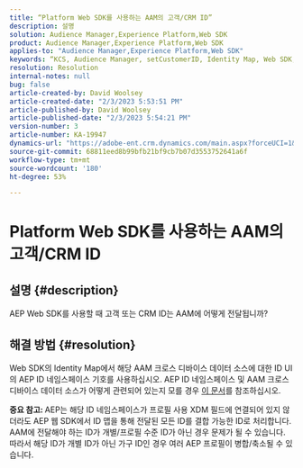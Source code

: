 ```yaml
---
title: “Platform Web SDK를 사용하는 AAM의 고객/CRM ID”
description: 설명
solution: Audience Manager,Experience Platform,Web SDK
product: Audience Manager,Experience Platform,Web SDK
applies-to: "Audience Manager,Experience Platform,Web SDK"
keywords: “KCS, Audience Manager, setCustomerID, Identity Map, Web SDK, AEP, CRM ID”
resolution: Resolution
internal-notes: null
bug: false
article-created-by: David Woolsey
article-created-date: "2/3/2023 5:53:51 PM"
article-published-by: David Woolsey
article-published-date: "2/3/2023 5:54:21 PM"
version-number: 3
article-number: KA-19947
dynamics-url: "https://adobe-ent.crm.dynamics.com/main.aspx?forceUCI=1&pagetype=entityrecord&etn=knowledgearticle&id=3cd8ddb5-eba3-ed11-aad1-6045bd0065f9"
source-git-commit: 68811eed8b99bfb21bf9cb7b07d3553752641a6f
workflow-type: tm+mt
source-wordcount: '180'
ht-degree: 53%

---
```


# Platform Web SDK를 사용하는 AAM의 고객/CRM ID

## 설명 {#description}


AEP Web SDK를 사용할 때 고객 또는 CRM ID는 AAM에 어떻게 전달됩니까?


## 해결 방법 {#resolution}


Web SDK의 Identity Map에서 해당 AAM 크로스 디바이스 데이터 소스에 대한 ID UI의 AEP ID 네임스페이스 기호를 사용하십시오. AEP ID 네임스페이스 및 AAM 크로스 디바이스 데이터 소스가 어떻게 관련되어 있는지 모를 경우 [이 문서](https://experienceleague.adobe.com/docs/experience-cloud-kcs/kbarticles/KA-21305.html)를 참조하십시오.

<b>중요 참고: </b>AEP는 해당 ID 네임스페이스가 프로필 사용 XDM 필드에 연결되어 있지 않더라도 AEP 웹 SDK에서 ID 맵을 통해 전달된 모든 ID를 결합 가능한 ID로 처리합니다. AAM에 전달해야 하는 ID가 개별/프로필 수준 ID가 아닌 경우 문제가 될 수 있습니다. 따라서 해당 ID가 개별 ID가 아닌 가구 ID인 경우 여러 AEP 프로필이 병합/축소될 수 있습니다.
